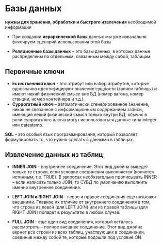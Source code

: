 # **Базы данных** 
**нужны для хранения, 
обработки и быстрого извлечения**
необходимой информации

+ При создании **иерархической базы** данных мы уже изначально фиксируем сценарий использования этой базы

+ **Реляционные базы данных** – это базы данных, в которых данные распределены по отдельным, связанным между собой, таблицам

## Первичные ключи
+ **Естественный ключ** - это атрибут или набор атрибутов, которые однозначно идентифицируют значение сущности (записи таблицы) и имеют некий физический смысл вне БД (номер вагона, номер станции, номер контейнера и т.д.).
+ **Суррогатный ключ** – автоматически сгенерированное значение, никак не связанное с информационным содержанием записи, имеющий некий физический смысл только внутри БД; обычно в роли суррогатного ключа могут использоваться данные типа integer или datestamp.

**SQL** – это особый язык программирования, который позволяет формулировать то, что нужно сделать с данными в таблицах.

## Извлечение данных из таблиц

+ **INNER JOIN** – внутреннее соединение. Этот вид джойна выведет только те строки, если условие соединения выполняется (является истинным, т.е. TRUE). В запросах необязательно прописывать INNER – если написать только JOIN, то СУБД по умолчанию выполнить именно внутреннее соединение.

+ **LEFT JOIN и RIGHT JOIN** - левое и правое соединения еще называют внешними. Главное их отличие от внутреннего соединения в том, что строка из левой (для LEFT JOIN) или из правой таблицы (для RIGHT JOIN) попадет в результаты в любом случае.

+ **FULL JOIN** - еще один вид соединения, который осталось рассмотреть – полное внешнее соединение.
Этот вид джойна вернет все строки из всех таблиц, участвующих в соединении, соединив между собой те, которые подошли под условие ON.